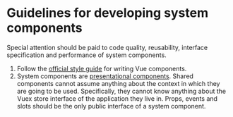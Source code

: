 # Guidelines for developing system components

Special attention should be paid to code quality, reusability, interface specification and performance of system components.

1. Follow the [official style guide](https://vuejs.org/v2/style-guide/) for writing Vue components.
2. System components are [presentational components](https://vuejs.org/v2/style-guide/#Base-component-names-strongly-recommended). Shared components cannot assume anything about the context in which they are going to be used. Specifically, they cannot know anything about the Vuex store interface of the application they live in. Props, events and slots should be the only public interface of a system component.
